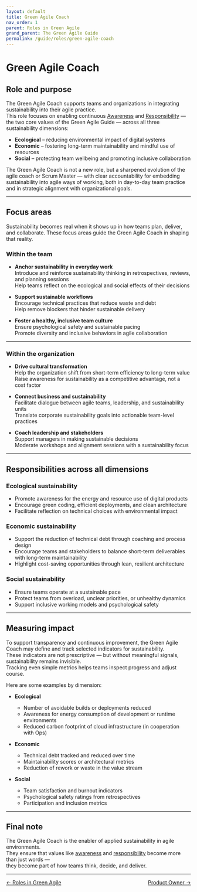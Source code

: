 ```yaml
---
layout: default
title: Green Agile Coach
nav_order: 1
parent: Roles in Green Agile
grand_parent: The Green Agile Guide
permalink: /guide/roles/green-agile-coach
---
```


# Green Agile Coach

## Role and purpose

The Green Agile Coach supports teams and organizations in integrating sustainability into their agile practice.  
This role focuses on enabling continuous [Awareness](/guide/values/awareness) and [Responsibility](/guide/values/responsibility) — the two core values of the Green Agile Guide — across all three sustainability dimensions:

- **Ecological** – reducing environmental impact of digital systems  
- **Economic** – fostering long-term maintainability and mindful use of resources  
- **Social** – protecting team wellbeing and promoting inclusive collaboration

The Green Agile Coach is not a new role, but a sharpened evolution of the agile coach or Scrum Master — with clear accountability for embedding sustainability into agile ways of working, both in day-to-day team practice and in strategic alignment with organizational goals.

---

## Focus areas

Sustainability becomes real when it shows up in how teams plan, deliver, and collaborate.
These focus areas guide the Green Agile Coach in shaping that reality.

### Within the team

- **Anchor sustainability in everyday work**  
  Introduce and reinforce sustainability thinking in retrospectives, reviews, and planning sessions  
  Help teams reflect on the ecological and social effects of their decisions

- **Support sustainable workflows**  
  Encourage technical practices that reduce waste and debt  
  Help remove blockers that hinder sustainable delivery

- **Foster a healthy, inclusive team culture**  
  Ensure psychological safety and sustainable pacing  
  Promote diversity and inclusive behaviors in agile collaboration

---

### Within the organization

- **Drive cultural transformation**  
  Help the organization shift from short-term efficiency to long-term value  
  Raise awareness for sustainability as a competitive advantage, not a cost factor

- **Connect business and sustainability**  
  Facilitate dialogue between agile teams, leadership, and sustainability units  
  Translate corporate sustainability goals into actionable team-level practices

- **Coach leadership and stakeholders**  
  Support managers in making sustainable decisions  
  Moderate workshops and alignment sessions with a sustainability focus

---

## Responsibilities across all dimensions

### Ecological sustainability

- Promote awareness for the energy and resource use of digital products  
- Encourage green coding, efficient deployments, and clean architecture  
- Facilitate reflection on technical choices with environmental impact

### Economic sustainability

- Support the reduction of technical debt through coaching and process design  
- Encourage teams and stakeholders to balance short-term deliverables with long-term maintainability  
- Highlight cost-saving opportunities through lean, resilient architecture

### Social sustainability

- Ensure teams operate at a sustainable pace  
- Protect teams from overload, unclear priorities, or unhealthy dynamics  
- Support inclusive working models and psychological safety

---

## Measuring impact

To support transparency and continuous improvement, the Green Agile Coach may define and track selected indicators for sustainability.  
These indicators are not prescriptive — but without meaningful signals, sustainability remains invisible.  
Tracking even simple metrics helps teams inspect progress and adjust course.

Here are some examples by dimension:

- **Ecological**  
  - Number of avoidable builds or deployments reduced  
  - Awareness for energy consumption of development or runtime environments  
  - Reduced carbon footprint of cloud infrastructure (in cooperation with Ops)

- **Economic**  
  - Technical debt tracked and reduced over time  
  - Maintainability scores or architectural metrics  
  - Reduction of rework or waste in the value stream

- **Social**  
  - Team satisfaction and burnout indicators  
  - Psychological safety ratings from retrospectives  
  - Participation and inclusion metrics

---

## Final note

The Green Agile Coach is the enabler of applied sustainability in agile environments.  
They ensure that values like [awareness](/guide/values/awareness) and [responsibility](/guide/values/responsibility) become more than just words —  
they become part of how teams think, decide, and deliver.

---
<div style="display: flex; justify-content: space-between;">
  <a href="/guide/roles" style="text-small">← Roles in Green Agile</a>
  <a href="/guide/roles/product-owner" style="text-small">Product Owner →</a>
</div>